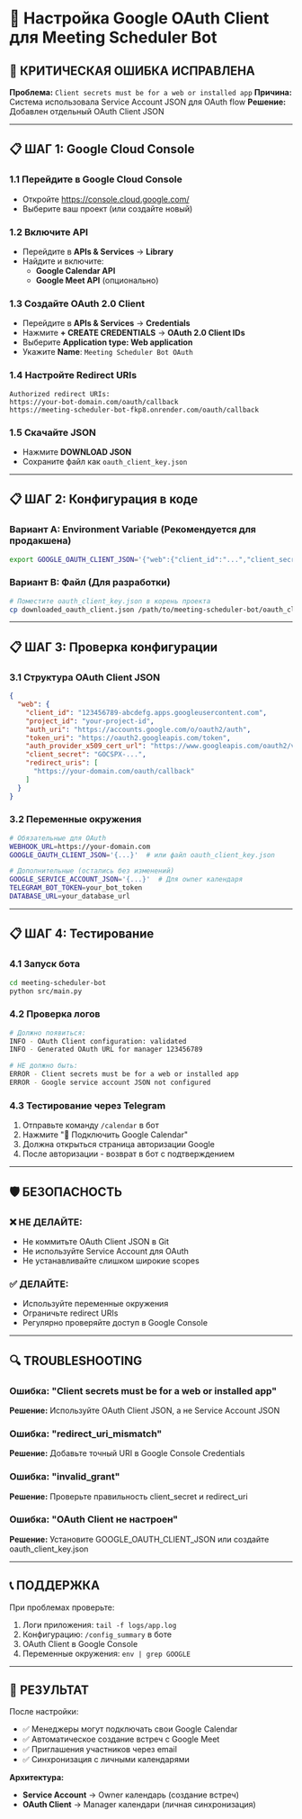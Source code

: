 # 🔧 Настройка Google OAuth Client для Meeting Scheduler Bot

## 🚨 КРИТИЧЕСКАЯ ОШИБКА ИСПРАВЛЕНА

**Проблема:** `Client secrets must be for a web or installed app`
**Причина:** Система использовала Service Account JSON для OAuth flow
**Решение:** Добавлен отдельный OAuth Client JSON

---

## 📋 ШАГ 1: Google Cloud Console

### 1.1 Перейдите в Google Cloud Console
- Откройте https://console.cloud.google.com/
- Выберите ваш проект (или создайте новый)

### 1.2 Включите API
- Перейдите в **APIs & Services** → **Library**
- Найдите и включите:
  - **Google Calendar API**
  - **Google Meet API** (опционально)

### 1.3 Создайте OAuth 2.0 Client
- Перейдите в **APIs & Services** → **Credentials**
- Нажмите **+ CREATE CREDENTIALS** → **OAuth 2.0 Client IDs**
- Выберите **Application type: Web application**
- Укажите **Name**: `Meeting Scheduler Bot OAuth`

### 1.4 Настройте Redirect URIs
```
Authorized redirect URIs:
https://your-bot-domain.com/oauth/callback
https://meeting-scheduler-bot-fkp8.onrender.com/oauth/callback
```

### 1.5 Скачайте JSON
- Нажмите **DOWNLOAD JSON**
- Сохраните файл как `oauth_client_key.json`

---

## 📋 ШАГ 2: Конфигурация в коде

### Вариант A: Environment Variable (Рекомендуется для продакшена)
```bash
export GOOGLE_OAUTH_CLIENT_JSON='{"web":{"client_id":"...","client_secret":"...","auth_uri":"https://accounts.google.com/o/oauth2/auth","token_uri":"https://oauth2.googleapis.com/token","redirect_uris":["https://your-domain.com/oauth/callback"]}}'
```

### Вариант B: Файл (Для разработки)
```bash
# Поместите oauth_client_key.json в корень проекта
cp downloaded_oauth_client.json /path/to/meeting-scheduler-bot/oauth_client_key.json
```

---

## 📋 ШАГ 3: Проверка конфигурации

### 3.1 Структура OAuth Client JSON
```json
{
  "web": {
    "client_id": "123456789-abcdefg.apps.googleusercontent.com",
    "project_id": "your-project-id", 
    "auth_uri": "https://accounts.google.com/o/oauth2/auth",
    "token_uri": "https://oauth2.googleapis.com/token",
    "auth_provider_x509_cert_url": "https://www.googleapis.com/oauth2/v1/certs",
    "client_secret": "GOCSPX-...",
    "redirect_uris": [
      "https://your-domain.com/oauth/callback"
    ]
  }
}
```

### 3.2 Переменные окружения
```bash
# Обязательные для OAuth
WEBHOOK_URL=https://your-domain.com
GOOGLE_OAUTH_CLIENT_JSON='{...}'  # или файл oauth_client_key.json

# Дополнительные (остались без изменений)
GOOGLE_SERVICE_ACCOUNT_JSON='{...}'  # Для owner календаря
TELEGRAM_BOT_TOKEN=your_bot_token
DATABASE_URL=your_database_url
```

---

## 📋 ШАГ 4: Тестирование

### 4.1 Запуск бота
```bash
cd meeting-scheduler-bot
python src/main.py
```

### 4.2 Проверка логов
```bash
# Должно появиться:
INFO - OAuth Client configuration: validated
INFO - Generated OAuth URL for manager 123456789

# НЕ должно быть:
ERROR - Client secrets must be for a web or installed app
ERROR - Google service account JSON not configured
```

### 4.3 Тестирование через Telegram
1. Отправьте команду `/calendar` в бот
2. Нажмите "🔗 Подключить Google Calendar"
3. Должна открыться страница авторизации Google
4. После авторизации - возврат в бот с подтверждением

---

## 🛡️ БЕЗОПАСНОСТЬ

### ❌ НЕ ДЕЛАЙТЕ:
- Не коммитьте OAuth Client JSON в Git
- Не используйте Service Account для OAuth
- Не устанавливайте слишком широкие scopes

### ✅ ДЕЛАЙТЕ: 
- Используйте переменные окружения
- Ограничьте redirect URIs
- Регулярно проверяйте доступ в Google Console

---

## 🔍 TROUBLESHOOTING

### Ошибка: "Client secrets must be for a web or installed app"
**Решение:** Используйте OAuth Client JSON, а не Service Account JSON

### Ошибка: "redirect_uri_mismatch"
**Решение:** Добавьте точный URI в Google Console Credentials

### Ошибка: "invalid_grant" 
**Решение:** Проверьте правильность client_secret и redirect_uri

### Ошибка: "OAuth Client не настроен"
**Решение:** Установите GOOGLE_OAUTH_CLIENT_JSON или создайте oauth_client_key.json

---

## 📞 ПОДДЕРЖКА

При проблемах проверьте:
1. Логи приложения: `tail -f logs/app.log`
2. Конфигурацию: `/config_summary` в боте
3. OAuth Client в Google Console
4. Переменные окружения: `env | grep GOOGLE`

---

## 🎉 РЕЗУЛЬТАТ

После настройки:
- ✅ Менеджеры могут подключать свои Google Calendar
- ✅ Автоматическое создание встреч с Google Meet
- ✅ Приглашения участников через email
- ✅ Синхронизация с личными календарями

**Архитектура:**
- **Service Account** → Owner календарь (создание встреч)
- **OAuth Client** → Manager календари (личная синхронизация)